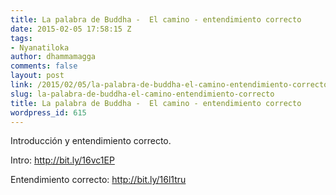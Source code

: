 ```yaml
---
title: La palabra de Buddha -  El camino - entendimiento correcto
date: 2015-02-05 17:58:15 Z
tags:
- Nyanatiloka
author: dhammamagga
comments: false
layout: post
link: /2015/02/05/la-palabra-de-buddha-el-camino-entendimiento-correcto/
slug: la-palabra-de-buddha-el-camino-entendimiento-correcto
title: La palabra de Buddha -  El camino - entendimiento correcto
wordpress_id: 615
---
```


Introducción y entendimiento correcto.

Intro: http://bit.ly/16vc1EP

Entendimiento correcto: http://bit.ly/16l1tru
